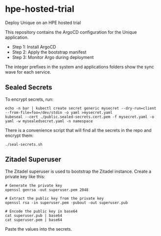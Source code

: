 # hpe-hosted-trial
Deploy Unique on an HPE hosted trial

This repository contains the ArgoCD configuration for the Unique application.

* Step 1: Install ArgoCD
* Step 2: Apply the bootstrap manifest
* Step 3: Monitor Argo during deployment

The integer prefixes in the system and applications folders show the sync wave for each service.

## Sealed Secrets

To encrypt secrets, run:

```
echo -n bar | kubectl create secret generic mysecret --dry-run=client --from-file=foo=/dev/stdin -o yaml >mysecret.yaml
kubeseal --cert ./public.sealed-secrets.cert.pem -f mysecret.yaml -o yaml -w mysealedsecret.yaml -n namespace
```

There is a convenience script that will find all the secrets in the repo and encrypt them:

```
./seal-secrets.sh
```

## Zitadel Superuser

The Zitadel superuser is used to bootstrap the Zitadel instance. Create a private key like this:

```
# Generate the private key
openssl genrsa -out superuser.pem 2048

# Extract the public key from the private key
openssl rsa -in superuser.pem -pubout -out superuser.pub

# Encode the public key in base64
cat superuser.pub | base64
cat superuser.pem | base64
```

Paste the values into the secrets.
